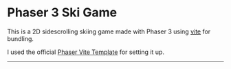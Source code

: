 # Phaser 3 Ski Game

This is a 2D sidescrolling skiing game made with Phaser 3 using [vite](https://vite.dev/) for bundling.

I used the official [Phaser Vite Template](https://github.com/phaserjs/template-vite) for setting it up.

---
